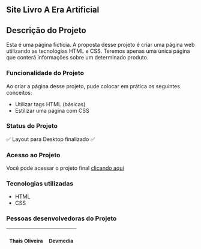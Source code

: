 <main>
<section>
<h1>Site Livro A Era Artificial</h1>
<h2>Descrição do Projeto</h2>
<p>Esta é uma página fictícia. A proposta desse projeto é criar uma página web utilizando as tecnologias HTML e CSS. Teremos apenas uma única página que conterá informações sobre um determinado produto.</p>
</section>

<section>
<h3>Funcionalidade do Projeto</h3>
<p>Ao criar a página desse projeto, pude colocar em prática os seguintes conceitos:</p>
<ul>
  <li>Utilizar tags HTML (básicas)</li>
  <li>Estilizar uma página com CSS</li>
</ul>
</section>

<section>
<h3>Status do Projeto</h3>
<p>✅ Layout para Desktop finalizado ✅<p>
<h3>Acesso ao Projeto</h3>
<p>Você pode acessar o projeto final <a href="https://projeto-02-divulgacao-livro-k7jezc6kh-oliveirathais.vercel.app">clicando aqui</a></p>
</section>

<section>
<h3>Tecnologias utilizadas</h3>
<ul>
  <li>HTML</li>
  <li>CSS</li>
 </ul>
 </section>
 </main>

<footer>
 <h3>Pessoas desenvolvedoras do Projeto</h3>
 <table>
<thead>
<tr>
<th align="center"><br><sub>Thais Oliveira</sub></th>
<th align="center"><br><sub>Devmedia</sub></th>
</tr>
</thead>
</table>
</footer>
